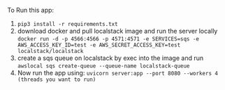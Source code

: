 To Run this app:

1. ```pip3 install -r requirements.txt```
2. download docker and pull localstack image and run the server locally
     ```docker run -d -p 4566:4566 -p 4571:4571 -e SERVICES=sqs -e AWS_ACCESS_KEY_ID=test -e AWS_SECRET_ACCESS_KEY=test localstack/localstack```
3. create a sqs queue on localstack by exec into the image and run
    ```awslocal sqs create-queue --queue-name localstack-queue```
4. Now run the app using:
    ```uvicorn server:app --port 8080 --workers 4 (threads you want to run)```
